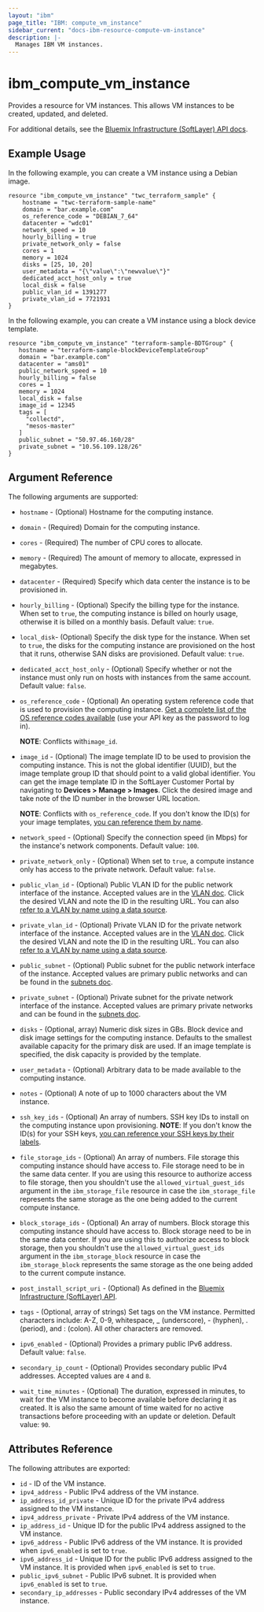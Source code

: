 ```yaml
---
layout: "ibm"
page_title: "IBM: compute_vm_instance"
sidebar_current: "docs-ibm-resource-compute-vm-instance"
description: |-
  Manages IBM VM instances.
---
```


# ibm\_compute_vm_instance

Provides a resource for VM instances. This allows VM instances to be created, updated, and deleted. 

For additional details, see the [Bluemix Infrastructure (SoftLayer) API docs](http://sldn.softlayer.com/reference/services/SoftLayer_Virtual_Guest).

## Example Usage

In the following example, you can create a VM instance using a Debian image.

```hcl
resource "ibm_compute_vm_instance" "twc_terraform_sample" {
    hostname = "twc-terraform-sample-name"
    domain = "bar.example.com"
    os_reference_code = "DEBIAN_7_64"
    datacenter = "wdc01"
    network_speed = 10
    hourly_billing = true
    private_network_only = false
    cores = 1
    memory = 1024
    disks = [25, 10, 20]
    user_metadata = "{\"value\":\"newvalue\"}"
    dedicated_acct_host_only = true
    local_disk = false
    public_vlan_id = 1391277
    private_vlan_id = 7721931
}
```

In the following example, you can create a VM instance using a block device template.

```hcl
resource "ibm_compute_vm_instance" "terraform-sample-BDTGroup" {
   hostname = "terraform-sample-blockDeviceTemplateGroup"
   domain = "bar.example.com"
   datacenter = "ams01"
   public_network_speed = 10
   hourly_billing = false
   cores = 1
   memory = 1024
   local_disk = false
   image_id = 12345
   tags = [
     "collectd",
     "mesos-master"
   ]
   public_subnet = "50.97.46.160/28"
   private_subnet = "10.56.109.128/26"
}
```

## Argument Reference

The following arguments are supported:

* `hostname` - (Optional) Hostname for the computing instance.
* `domain` - (Required)  Domain for the computing instance.
* `cores` - (Required) The number of CPU cores to allocate.
* `memory` - (Required) The amount of memory to allocate, expressed in megabytes.
* `datacenter` -  (Required) Specify which data center the instance is to be provisioned in.
* `hourly_billing` - (Optional) Specify the billing type for the instance. When set to `true`, the computing instance is billed on hourly usage, otherwise it is billed on a monthly basis. Default value: `true`.
* `local_disk`- (Optional) Specify the disk type for the instance. When set to `true`, the disks for the computing instance are provisioned on the host that it runs, otherwise SAN disks are provisioned. Default value: `true`.
* `dedicated_acct_host_only` - (Optional) Specify whether or not the instance must only run on hosts with instances from the same account. Default value: `false`.
* `os_reference_code` - (Optional) An operating system reference code that is used to provision the computing instance. [Get a complete list of the OS reference codes available](https://api.softlayer.com/rest/v3/SoftLayer_Virtual_Guest_Block_Device_Template_Group/getVhdImportSoftwareDescriptions.json?objectMask=referenceCode) (use your API key as the password to log in). 

    **NOTE**: Conflicts with`image_id`.
*   `image_id` - (Optional) The image template ID to be used to provision the computing instance. This is not the global identifier (UUID), but the image template group ID that should point to a valid global identifier. You can get the image template ID in the SoftLayer Customer Portal by navigating to **Devices > Manage > Images**. Click the desired image and take note of the ID number in the browser URL location. 

    **NOTE**: Conflicts with `os_reference_code`. If you don't know the ID(s) for your image templates, [you can reference them by name](../d/compute_image_template.html).
*  `network_speed` - (Optional) Specify the connection speed (in Mbps) for the instance's network components. Default value: `100`.
*  `private_network_only` - (Optional) When set to `true`, a compute instance only has access to the private network. Default value: `false`.
*  `public_vlan_id` - (Optional) Public VLAN ID for the public network interface of the instance. Accepted values are in the [VLAN doc](https://control.softlayer.com/network/vlans). Click the desired VLAN and note the ID in the resulting URL. You can also [refer to a VLAN by name using a data source](../d/network_vlan.html).
* `private_vlan_id` - (Optional) Private VLAN ID for the private network interface of the instance. Accepted values are in the [VLAN doc](https://control.softlayer.com/network/vlans). Click the desired VLAN and note the ID in the resulting URL. You can also [refer to a VLAN by name using a data source](../d/network_vlan.md).
* `public_subnet` - (Optional) Public subnet for the public network interface of the instance. Accepted values are primary public networks and can be found in the [subnets doc](https://control.softlayer.com/network/subnets).
* `private_subnet` - (Optional) Private subnet for the private network interface of the instance. Accepted values are primary private networks and can be found in the  [subnets doc](https://control.softlayer.com/network/subnets).
* `disks` - (Optional, array) Numeric disk sizes in GBs. Block device and disk image settings for the computing instance. Defaults to the smallest available capacity for the primary disk are used. If an image template is specified, the disk capacity is provided by the template.
* `user_metadata` - (Optional) Arbitrary data to be made available to the computing instance.
*   `notes` - (Optional) A note of up to 1000 characters about the VM instance.
* `ssh_key_ids` - (Optional) An array of numbers. SSH key IDs to install on the computing instance upon provisioning.
    **NOTE**: If you don't know the ID(s) for your SSH keys, [you can reference your SSH keys by their labels](../d/compute_ssh_key.html).
* `file_storage_ids` - (Optional) An array of numbers. File storage this computing instance should have access to. File storage need to be in the same data center. If you are using this resource to authorize access to file storage, then you shouldn't use the `allowed_virtual_guest_ids` argument in the `ibm_storage_file` resource in case the `ibm_storage_file` represents the same storage as the one being added to the current compute instance. 
* `block_storage_ids` - (Optional) An array of numbers. Block storage this computing instance should have access to. Block storage need to be in the same data center. If you are using this to authorize access to block storage, then you shouldn't use the `allowed_virtual_guest_ids` argument in the `ibm_storage_block` resource in case the `ibm_storage_block` represents the same storage as the one being added to the current compute instance.
* `post_install_script_uri` - (Optional)  As defined in the [Bluemix Infrastructure (SoftLayer) API](https://sldn.softlayer.com/reference/datatypes/SoftLayer_Virtual_Guest_SupplementalCreateObjectOptions).
* `tags` - (Optional, array of strings) Set tags on the VM instance. Permitted characters include: A-Z, 0-9, whitespace, _ (underscore), - (hyphen), . (period), and : (colon). All other characters are removed.
* `ipv6_enabled` - (Optional) Provides a primary public IPv6 address. Default value: `false`.
*  `secondary_ip_count` - (Optional) Provides secondary public IPv4 addresses. Accepted values are `4` and `8`. 
*  `wait_time_minutes` - (Optional) The duration, expressed in minutes, to wait for the VM instance to become available before declaring it as created. It is also the same amount of time waited for no active transactions before proceeding with an update or deletion. Default value: `90`.


## Attributes Reference

The following attributes are exported:

* `id` - ID of the VM instance.
* `ipv4_address` - Public IPv4 address of the VM instance.
* `ip_address_id_private` - Unique ID for the private IPv4 address assigned to the VM instance.
* `ipv4_address_private` - Private IPv4 address of the VM instance.
* `ip_address_id` - Unique ID for the public IPv4 address assigned to the VM instance.
* `ipv6_address` - Public IPv6 address of the VM instance. It is provided when `ipv6_enabled` is set to `true`.
* `ipv6_address_id` - Unique ID for the public IPv6 address assigned to the VM instance. It is provided when `ipv6_enabled` is set to `true`.
* `public_ipv6_subnet` - Public IPv6 subnet. It is provided when `ipv6_enabled` is set to `true`.
* `secondary_ip_addresses` - Public secondary IPv4 addresses of the VM instance.
